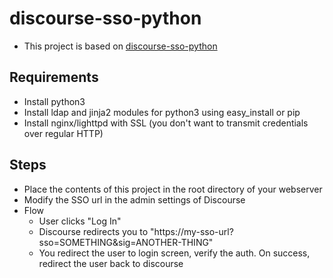 discourse-sso-python
====================
* This project is based on [discourse-sso-python](https://github.com/welenofsky/discourse_sso_python)

Requirements
------------
* Install python3
* Install ldap and jinja2 modules for python3 using easy_install or pip
* Install nginx/lighttpd with SSL (you don't want to transmit credentials over regular HTTP)

Steps
-----
* Place the contents of this project in the root directory of your webserver
* Modify the SSO url in the admin settings of Discourse
* Flow
  * User clicks "Log In"
  * Discourse redirects you to "https://my-sso-url?sso=SOMETHING&sig=ANOTHER-THING"
  * You redirect the user to login screen, verify the auth. On success, redirect the user back to discourse
